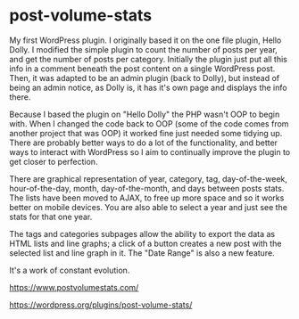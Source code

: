 # post-volume-stats
My first WordPress plugin. I originally based it on the one file plugin, Hello Dolly. I modified the simple plugin to count the number of posts per year, and get the number of posts per category. Initially the plugin just put all this info in a comment beneath the post content on a single WordPress post. Then, it was adapted to be an admin plugin (back to Dolly), but instead of being an admin notice, as Dolly is, it has it's own page and displays the info there.

Because I based the plugin on "Hello Dolly" the PHP wasn't OOP to begin with. When I changed the code back to OOP (some of the code comes from another project that was OOP) it worked fine just needed some tidying up. There are probably better ways to do a lot of the functionality, and better ways to interact with WordPress so I aim to continually improve the plugin to get closer to perfection.

There are graphical representation of year, category, tag, day-of-the-week, hour-of-the-day, month, day-of-the-month, and days between posts stats. The lists have been moved to AJAX, to free up more space and so it works better on mobile devices. You are also able to select a year and just see the stats for that one year. 

The tags and categories subpages allow the ability to export the data as HTML lists and line graphs; a click of a button creates a new post with the selected list and line graph in it. The "Date Range" is also a new feature.

It's a work of constant evolution.

https://www.postvolumestats.com/

https://wordpress.org/plugins/post-volume-stats/
